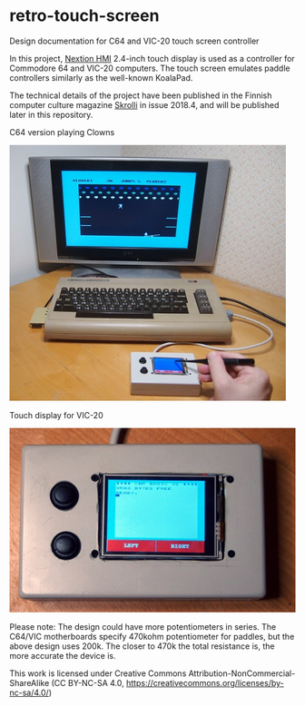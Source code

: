 # retro-touch-screen
Design documentation for C64 and VIC-20 touch screen controller

In this project, [Nextion HMI](https://nextion.itead.cc/) 2.4-inch touch display is used as a controller for Commodore 64 and VIC-20 computers. The touch screen emulates paddle controllers similarly as the well-known KoalaPad. 

The technical details of the project have been published in the Finnish computer culture magazine [Skrolli](https://www.skrolli.fi/en/) in issue 2018.4, and will be published later in this repository.

C64 version playing Clowns

![C64 version playing Clowns](https://github.com/t33bu/retro-touch-screen/blob/master/c64_clowns.jpg)

Touch display for VIC-20

![VIC-20 touch screen](https://github.com/t33bu/retro-touch-screen/blob/master/vic20_display.jpg)

Please note: The design could have more potentiometers in series. The C64/VIC motherboards specify 470kohm potentiometer for paddles, but the above design uses 200k. The closer to 470k the total resistance is, the more accurate the device is. 

This work is licensed under Creative Commons Attribution-NonCommercial-ShareAlike (CC BY-NC-SA 4.0, https://creativecommons.org/licenses/by-nc-sa/4.0/)

